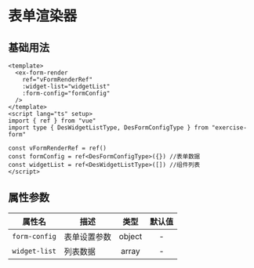 # 表单渲染器 

## 基础用法

```vue
<template> 
  <ex-form-render
    ref="vFormRenderRef"
    :widget-list="widgetList"
    :form-config="formConfig"
  />
</template>
<script lang="ts" setup>
import { ref } from "vue"
import type { DesWidgetListType, DesFormConfigType } from "exercise-form"

const vFormRenderRef = ref()
const formConfig = ref<DesFormConfigType>({}) //表单数据
const widgetList = ref<DesWidgetListType>([]) //组件列表
</script>
```

## 属性参数

| 属性名        | 描述         |  类型  | 默认值 |
| ------------- | ------------ | :----: | :----: |
| `form-config` | 表单设置参数 | object |   -    |
| `widget-list` | 列表数据     | array  |   -    |